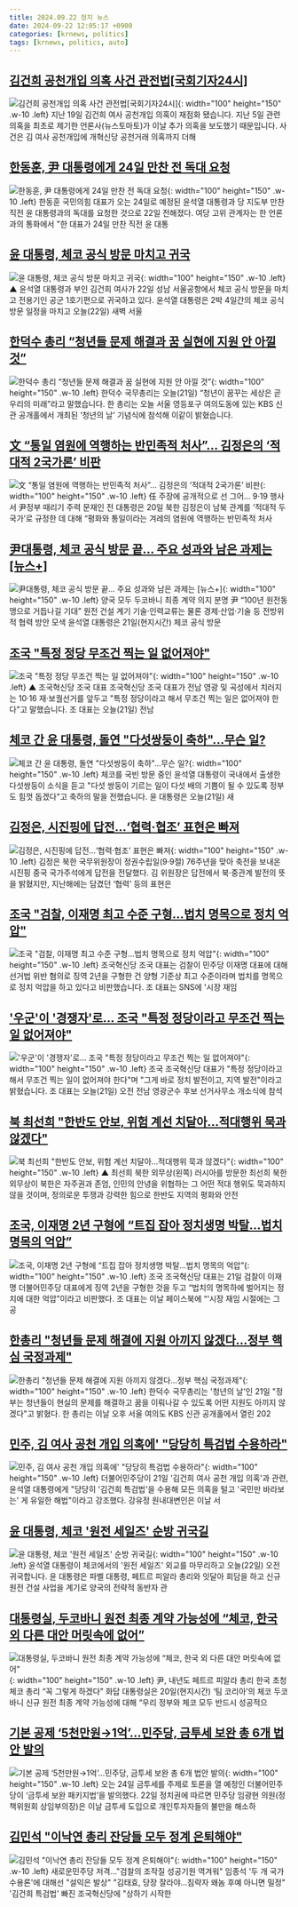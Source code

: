 ```yaml
---
title: 2024.09.22 정치 뉴스
date: 2024-09-22 12:05:17 +0900
categories: [krnews, politics]
tags: [krnews, politics, auto]
---
```

## [김건희 공천개입 의혹 사건 관전법[국회기자24시]](https://n.news.naver.com/mnews/article/018/0005840091)

![김건희 공천개입 의혹 사건 관전법[국회기자24시]](https://mimgnews.pstatic.net/image/origin/018/2024/09/21/5840091.jpg?type=nf220_150){: width="100" height="150" .w-10 .left}
지난 19일 김건희 여사 공천개입 의혹이 재점화 됐습니다. 지난 5일 관련 의혹을 최초로 제기한 언론사(뉴스토마토)가 이날 추가 의혹을 보도했기 때문입니다. 사건은 김 여사 공천개입에 개혁신당 공천거래 의혹까지 더해

## [한동훈, 尹 대통령에게 24일 만찬 전 독대 요청](https://n.news.naver.com/mnews/article/021/0002661122)

![한동훈, 尹 대통령에게 24일 만찬 전 독대 요청](https://mimgnews.pstatic.net/image/origin/021/2024/09/22/2661122.jpg?type=nf220_150){: width="100" height="150" .w-10 .left}
한동훈 국민의힘 대표가 오는 24일로 예정된 윤석열 대통령과 당 지도부 만찬 직전 윤 대통령과의 독대를 요청한 것으로 22일 전해졌다. 여당 고위 관계자는 한 언론과의 통화에서 "한 대표가 24일 만찬 직전 윤 대통

## [윤 대통령, 체코 공식 방문 마치고 귀국](https://n.news.naver.com/mnews/article/055/0001191706)

![윤 대통령, 체코 공식 방문 마치고 귀국](https://mimgnews.pstatic.net/image/origin/055/2024/09/22/1191706.jpg?type=nf220_150){: width="100" height="150" .w-10 .left}
▲ 윤석열 대통령과 부인 김건희 여사가 22일 성남 서울공항에서 체코 공식 방문을 마치고 전용기인 공군 1호기편으로 귀국하고 있다. 윤석열 대통령은 2박 4일간의 체코 공식방문 일정을 마치고 오늘(22일) 새벽 서울

## [한덕수 총리 “청년들 문제 해결과 꿈 실현에 지원 안 아낄 것”](https://n.news.naver.com/mnews/article/056/0011804389)

![한덕수 총리 “청년들 문제 해결과 꿈 실현에 지원 안 아낄 것”](https://mimgnews.pstatic.net/image/origin/056/2024/09/21/11804389.jpg?type=nf220_150){: width="100" height="150" .w-10 .left}
한덕수 국무총리는 오늘(21일) “청년이 꿈꾸는 세상은 곧 우리의 미래”라고 말했습니다. 한 총리는 오늘 서울 영등포구 여의도동에 있는 KBS 신관 공개홀에서 개최된 ‘청년의 날’ 기념식에 참석해 이같이 밝혔습니다.

## [文 “통일 염원에 역행하는 반민족적 처사”… 김정은의 ‘적대적 2국가론’ 비판](https://n.news.naver.com/mnews/article/023/0003859605)

![文 “통일 염원에 역행하는 반민족적 처사”… 김정은의 ‘적대적 2국가론’ 비판](https://mimgnews.pstatic.net/image/origin/023/2024/09/21/3859605.jpg?type=nf220_150){: width="100" height="150" .w-10 .left}
任 주장에 공개적으로 선 그어… 9·19 행사서 尹정부 때리기 주력 문재인 전 대통령은 20일 북한 김정은이 남북 관계를 ‘적대적 두 국가’로 규정한 데 대해 “평화와 통일이라는 겨레의 염원에 역행하는 반민족적 처사

## [尹대통령, 체코 공식 방문 끝… 주요 성과와 남은 과제는 [뉴스+]](https://n.news.naver.com/mnews/article/022/0003970262)

![尹대통령, 체코 공식 방문 끝… 주요 성과와 남은 과제는 [뉴스+]](https://mimgnews.pstatic.net/image/origin/022/2024/09/21/3970262.jpg?type=nf220_150){: width="100" height="150" .w-10 .left}
양국 모두 두코바니 최종 계약 의지 분명 尹 “100년 원전동맹으로 거듭나길 기대” 원전 건설 계기 기술·인력교류는 물론 경제·산업·기술 등 전방위적 협력 방안 모색 윤석열 대통령은 21일(현지시간) 체코 공식 방문

## [조국 "특정 정당 무조건 찍는 일 없어져야"](https://n.news.naver.com/mnews/article/055/0001191591)

![조국 "특정 정당 무조건 찍는 일 없어져야"](https://mimgnews.pstatic.net/image/origin/055/2024/09/21/1191591.jpg?type=nf220_150){: width="100" height="150" .w-10 .left}
▲ 조국혁신당 조국 대표 조국혁신당 조국 대표가 전남 영광 및 곡성에서 치러지는 10·16 재·보궐선거를 앞두고 "특정 정당이라고 해서 무조건 찍는 일은 없어져야 한다"고 말했습니다. 조 대표는 오늘(21일) 전남

## [체코 간 윤 대통령, 돌연 "다섯쌍둥이 축하"...무슨  일?](https://n.news.naver.com/mnews/article/661/0000044973)

![체코 간 윤 대통령, 돌연 "다섯쌍둥이 축하"...무슨  일?](https://mimgnews.pstatic.net/image/origin/661/2024/09/21/44973.jpg?type=nf220_150){: width="100" height="150" .w-10 .left}
체코를 국빈 방문 중인 윤석열 대통령이 국내에서 출생한 다섯쌍둥이 소식을 듣고 "다섯 쌍둥이 기르는 일이 다섯 배의 기쁨이 될 수 있도록 정부도 힘껏 돕겠다"고 축하의 말을 전했습니다. 윤 대통령은 오늘(21일) 새

## [김정은, 시진핑에 답전…‘협력·협조’ 표현은 빠져](https://n.news.naver.com/mnews/article/032/0003321835)

![김정은, 시진핑에 답전…‘협력·협조’ 표현은 빠져](https://mimgnews.pstatic.net/image/origin/032/2024/09/22/3321835.jpg?type=nf220_150){: width="100" height="150" .w-10 .left}
김정은 북한 국무위원장이 정권수립일(9·9절) 76주년을 맞아 축전을 보내온 시진핑 중국 국가주석에게 답전을 전달했다. 김 위원장은 답전에서 북·중관계 발전의 뜻을 밝혔지만, 지난해에는 담겼던 ‘협력’ 등의 표현은

## [조국 "검찰, 이재명 최고 수준 구형...법치 명목으로 정치 억압"](https://n.news.naver.com/mnews/article/052/0002089878)

![조국 "검찰, 이재명 최고 수준 구형...법치 명목으로 정치 억압"](https://mimgnews.pstatic.net/image/origin/052/2024/09/21/2089878.jpg?type=nf220_150){: width="100" height="150" .w-10 .left}
조국혁신당 조국 대표는 검찰이 민주당 이재명 대표에 대해 선거법 위반 혐의로 징역 2년을 구형한 건 양형 기준상 최고 수준이라며 법치를 명목으로 정치 억압을 하고 있다고 비판했습니다. 조 대표는 SNS에 '시장 재임

## ['우군'이 '경쟁자'로... 조국 "특정 정당이라고 무조건 찍는 일 없어져야"](https://n.news.naver.com/mnews/article/437/0000411164)

!['우군'이 '경쟁자'로... 조국 "특정 정당이라고 무조건 찍는 일 없어져야"](https://mimgnews.pstatic.net/image/origin/437/2024/09/21/411164.jpg?type=nf220_150){: width="100" height="150" .w-10 .left}
조국 조국혁신당 대표가 "특정 정당이라고 해서 무조건 찍는 일이 없어져야 한다"며 "그게 바로 정치 발전이고, 지역 발전"이라고 밝혔습니다. 조 대표는 오늘(21일) 오전 전남 영광군수 후보 선거사무소 개소식에 참석

## [북 최선희 "한반도 안보, 위험 계선 치달아…적대행위 묵과 않겠다"](https://n.news.naver.com/mnews/article/055/0001191714)

![북 최선희 "한반도 안보, 위험 계선 치달아…적대행위 묵과 않겠다"](https://mimgnews.pstatic.net/image/origin/055/2024/09/22/1191714.jpg?type=nf220_150){: width="100" height="150" .w-10 .left}
▲ 최선희 북한 외무상(왼쪽) 러시아를 방문한 최선희 북한 외무상이 북한은 자주권과 존엄, 인민의 안녕을 위협하는 그 어떤 적대 행위도 묵과하지 않을 것이며, 정의로운 투쟁과 강력한 힘으로 한반도 지역의 평화와 안전

## [조국, 이재명 2년 구형에 “트집 잡아 정치생명 박탈...법치 명목의 억압”](https://n.news.naver.com/mnews/article/277/0005474467)

![조국, 이재명 2년 구형에 “트집 잡아 정치생명 박탈...법치 명목의 억압”](https://mimgnews.pstatic.net/image/origin/277/2024/09/21/5474467.jpg?type=nf220_150){: width="100" height="150" .w-10 .left}
조국 조국혁신당 대표는 21일 검찰이 이재명 더불어민주당 대표에게 징역 2년을 구형한 것을 두고 “법치의 명목하에 벌어지는 정치에 대한 억압”이라고 비판했다. 조 대표는 이날 페이스북에 “‘시장 재임 시절에는 그 공

## [한총리 "청년들 문제 해결에 지원 아끼지 않겠다…정부 핵심 국정과제"](https://n.news.naver.com/mnews/article/003/0012795582)

![한총리 "청년들 문제 해결에 지원 아끼지 않겠다…정부 핵심 국정과제"](https://mimgnews.pstatic.net/image/origin/003/2024/09/21/12795582.jpg?type=nf220_150){: width="100" height="150" .w-10 .left}
한덕수 국무총리는 '청년의 날'인 21일 "정부는 청년들이 현실의 문제를 해결하고 꿈을 이뤄나갈 수 있도록 어떤 지원도 아끼지 않겠다"고 밝혔다. 한 총리는 이날 오후 서울 여의도 KBS 신관 공개홀에서 열린 202

## [민주, 김 여사 공천 개입 의혹에' "당당히 특검법 수용하라"](https://n.news.naver.com/mnews/article/656/0000105323)

![민주, 김 여사 공천 개입 의혹에' "당당히 특검법 수용하라"](https://mimgnews.pstatic.net/image/origin/656/2024/09/21/105323.jpg?type=nf220_150){: width="100" height="150" .w-10 .left}
더불어민주당이 21일 '김건희 여사 공천 개입 의혹'과 관련, 윤석열 대통령에게 "당당히 '김건희 특검법'을 수용해 모든 의혹을 털고 '국민만 바라보는' 게 유일한 해법"이라고 강조했다. 강유정 원내대변인은 이날 서

## [윤 대통령, 체코 '원전 세일즈' 순방 귀국길](https://n.news.naver.com/mnews/article/055/0001191703)

![윤 대통령, 체코 '원전 세일즈' 순방 귀국길](https://mimgnews.pstatic.net/image/origin/055/2024/09/22/1191703.jpg?type=nf220_150){: width="100" height="150" .w-10 .left}
윤석열 대통령이 체코에서의 '원전 세일즈' 외교를 마무리하고 오늘(22일) 오전 귀국합니다. 윤 대통령은 파벨 대통령, 페트르 피알라 총리와 잇달아 회담을 하고 신규 원전 건설 사업을 계기로 양국의 전략적 동반자 관

## [대통령실, 두코바니 원전 최종 계약 가능성에 “체코, 한국 외 다른 대안 머릿속에 없어”](https://n.news.naver.com/mnews/article/081/0003481527)

![대통령실, 두코바니 원전 최종 계약 가능성에 “체코, 한국 외 다른 대안 머릿속에 없어”](https://mimgnews.pstatic.net/image/origin/081/2024/09/21/3481527.jpg?type=nf220_150){: width="100" height="150" .w-10 .left}
尹, 내년도 페트르 피알라 총리 한국 초청 체코 총리 “꼭 그렇게 하겠다” 화답 대통령실은 20일(현지시간) ‘팀 코리아’의 체코 두코바니 신규 원전 최종 계약 가능성에 대해 “우리 정부와 체코 모두 반드시 성공적으

## [기본 공제 ‘5천만원→1억’…민주당, 금투세 보완 총 6개 법안 발의](https://n.news.naver.com/mnews/article/138/0002182736)

![기본 공제 ‘5천만원→1억’…민주당, 금투세 보완 총 6개 법안 발의](https://mimgnews.pstatic.net/image/origin/138/2024/09/22/2182736.jpg?type=nf220_150){: width="100" height="150" .w-10 .left}
오는 24일 금투세를 주제로 토론을 열 예정인 더불어민주당이 ‘금투세 보완 패키지법’을 발의했다. 22일 정치권에 따르면 민주당 임광현 의원(정책위원회 상임부의장)은 이날 금투세 도입으로 개인투자자들의 불만을 해소하

## [김민석 "이낙연 총리 잔당들 모두 정계 은퇴해야"](https://n.news.naver.com/mnews/article/029/0002903548)

![김민석 "이낙연 총리 잔당들 모두 정계 은퇴해야"](https://mimgnews.pstatic.net/image/origin/029/2024/09/22/2903548.jpg?type=nf220_150){: width="100" height="150" .w-10 .left}
새로운민주당 저격…"검찰의 조작질 성공기원 역겨워" 임종석 '두 개 국가 수용론'에 대해선 "설익은 발상" "김태효, 당장 잘라야…침략자 왜놈 후예 아니면 밀정" '김건희 특검법' 빠진 조국혁신당에 "상하기 시작한


